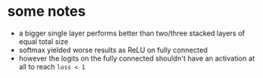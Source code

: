 # some notes

* a bigger single layer performs better than two/three stacked layers of equal total size
* softmax yielded worse results as ReLU on fully connected
* however the logits on the fully connected shouldn't have an activation at all to reach `loss < 1`

